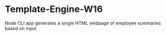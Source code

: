 # Template-Engine-W16
Node CLI app generates a single HTML webpage of employee summaries based on input 
